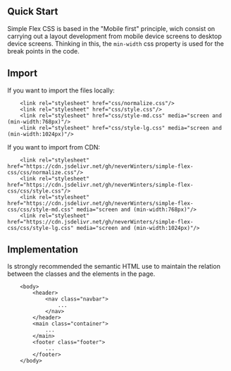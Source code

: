 ## Quick Start

Simple Flex CSS is based in the "Mobile first" principle, wich consist on carrying out a layout development from mobile device screens to desktop device screens. Thinking in this, the ```min-width``` css property is used for the break points in the code.

## Import

If you want to import the files locally:

```
    <link rel="stylesheet" href="css/normalize.css"/>
    <link rel="stylesheet" href="css/style.css"/>
    <link rel="stylesheet" href="css/style-md.css" media="screen and (min-width:768px)"/>
    <link rel="stylesheet" href="css/style-lg.css" media="screen and (min-width:1024px)"/>
```

If you want to import from CDN:

```
    <link rel="stylesheet" href="https://cdn.jsdelivr.net/gh/neverWinters/simple-flex-css/css/normalize.css"/>
    <link rel="stylesheet" href="https://cdn.jsdelivr.net/gh/neverWinters/simple-flex-css/css/style.css"/>
    <link rel="stylesheet" href="https://cdn.jsdelivr.net/gh/neverWinters/simple-flex-css/css/style-md.css" media="screen and (min-width:768px)"/>
    <link rel="stylesheet" href="https://cdn.jsdelivr.net/gh/neverWinters/simple-flex-css/css/style-lg.css" media="screen and (min-width:1024px)"/>
```

## Implementation

Is strongly recommended the semantic HTML use to maintain the relation between the classes and the elements in the page.

```
    <body>
        <header>
            <nav class="navbar">
                ...
            </nav>
        </header>
        <main class="container">
            ...
        </main>
        <footer class="footer">
            ...
        </footer>
    </body>
```
